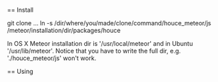 

== Install

git clone ...
ln -s /dir/where/you/made/clone/command/houce_meteor/js /meteor/installation/dir/packages/houce

In OS X Meteor installation dir is '/usr/local/meteor' and in Ubuntu '/usr/lib/meteor'. Notice that you have to write the full dir, e.g. './houce_meteor/js' won't work.

== Using

